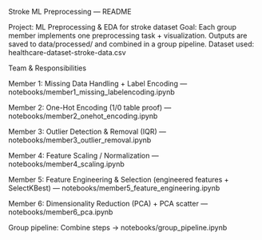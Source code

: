 Stroke ML Preprocessing — README

Project: ML Preprocessing & EDA for stroke dataset
Goal: Each group member implements one preprocessing task + visualization. Outputs are saved to data/processed/ and combined in a group pipeline.
Dataset used: healthcare-dataset-stroke-data.csv

Team & Responsibilities

Member 1: Missing Data Handling + Label Encoding — notebooks/member1_missing_labelencoding.ipynb

Member 2: One-Hot Encoding (1/0 table proof) — notebooks/member2_onehot_encoding.ipynb

Member 3: Outlier Detection & Removal (IQR) — notebooks/member3_outlier_removal.ipynb

Member 4: Feature Scaling / Normalization — notebooks/member4_scaling.ipynb

Member 5: Feature Engineering & Selection (engineered features + SelectKBest) — notebooks/member5_feature_engineering.ipynb

Member 6: Dimensionality Reduction (PCA) + PCA scatter — notebooks/member6_pca.ipynb

Group pipeline: Combine steps → notebooks/group_pipeline.ipynb

